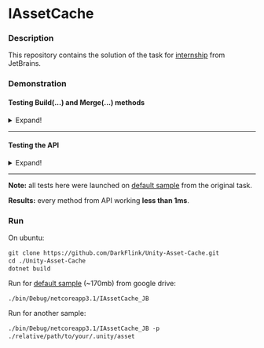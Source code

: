 # IAssetCache

### Description

This repository contains the solution of the task for [internship](https://internship.jetbrains.com/projects/607/) from JetBrains.


### Demonstration

#### Testing Build(...) and Merge(...) methods
<details>
  <summary>Expand!</summary>
The main problem here - dealing with interruptions and unexpected changes in file between interruptions.

If there is no changes between interruptions - program will continue the uploading. It provides **NOT to lose progress** in this  case:

![](./demo/Sample_Downloading.gif)

If chages happened - the progress resets and uploading begins from the start:

![](./demo/Sample_FileChange.gif)
</details>

___

#### Testing the API


<details>
  <summary>Expand!</summary>

After **successful completion** of Build and Merge methods you are available to use API.

GetLocalAnchorUsages(...) method:

![](./demo/test1_api.gif)

GetGuidUsages(...) method:

![](./demo/test2_api.gif)

GetComponentsFor(...) method:

![](./demo/test3_api.gif)
  </details>

___

**Note:** all tests here were launched on [default sample](https://drive.google.com/open?id=1zLV8MmwiXazvpv-6LMWNbuewPabzBFD9) from the original task.

**Results:** every method from API working **less than 1ms**.

### Run

On ubuntu:
```
git clone https://github.com/DarkFlink/Unity-Asset-Cache.git
cd ./Unity-Asset-Cache
dotnet build
```

Run for [default sample](https://drive.google.com/open?id=1zLV8MmwiXazvpv-6LMWNbuewPabzBFD9) (~170mb) from google drive:
```
./bin/Debug/netcoreapp3.1/IAssetCache_JB
```

Run for another sample:
```
./bin/Debug/netcoreapp3.1/IAssetCache_JB -p ./relative/path/to/your/.unity/asset
```
